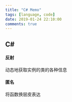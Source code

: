 ```yaml
---
title: "C# Memo"
tags: [language, code]
date: 2019-01-24 22:10:00
comments: true
---  
```


## C#  

#### 反射

动态地获取实例的类的各种信息

#### 匿名  

  将函数换层皮表达



<!--more-->  

